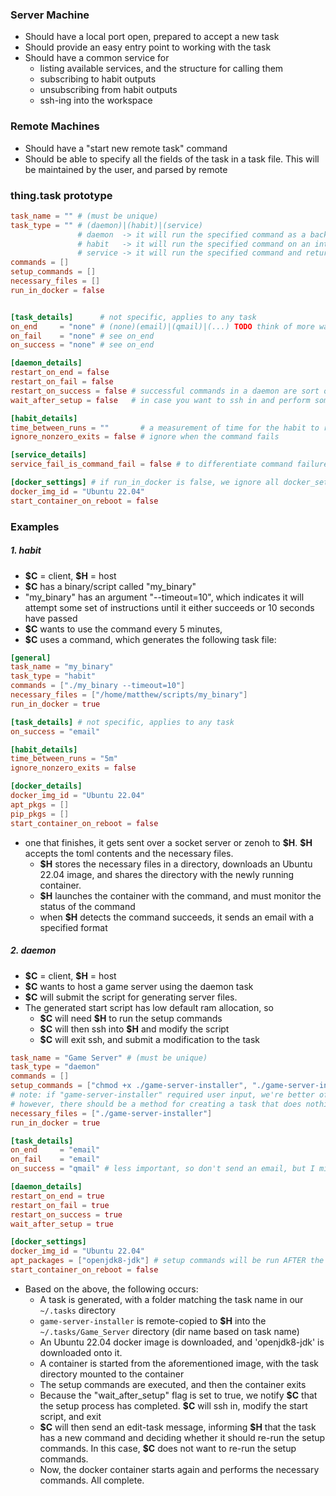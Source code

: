 ### Server Machine
- Should have a local port open, prepared to accept a new task
- Should provide an easy entry point to working with the task
- Should have a common service for
	- listing available services, and the structure for calling them
	- subscribing to habit outputs
	- unsubscribing from habit outputs
	- ssh-ing into the workspace

### Remote Machines
- Should have a "start new remote task" command
- Should be able to specify all the fields of the task in a task file. This will be maintained by the user, and parsed by remote

### thing.task prototype
```toml
task_name = "" # (must be unique)
task_type = "" # (daemon)|(habit)|(service)
			   # daemon  -> it will run the specified command as a background process. e.g a game server.
			   # habit   -> it will run the specified command on an interval. e.g checking the price of an item online
			   # service -> it will run the specified command and return a result. e.g accepting an image file, and running an image recognition model on the script
commands = []  
setup_commands = []
necessary_files = []
run_in_docker = false


[task_details]      # not specific, applies to any task
on_end     = "none" # (none)(email)|(qmail)|(...) TODO think of more ways to notify for failure
on_fail    = "none" # see on_end
on_success = "none" # see on_end

[daemon_details]
restart_on_end = false
restart_on_fail = false
restart_on_success = false # successful commands in a daemon are sort of undefined behavior. this will be up to implementation
wait_after_setup = false   # in case you want to ssh in and perform some steps. there should be a system for modifying the task in this process...

[habit_details]
time_between_runs = ""       # a measurement of time for the habit to recur
ignore_nonzero_exits = false # ignore when the command fails

[service_details]
service_fail_is_command_fail = false # to differentiate command failure, and result failure. 

[docker_settings] # if run_in_docker is false, we ignore all docker_settings
docker_img_id = "Ubuntu 22.04"
start_container_on_reboot = false
```
### Examples
##### 1. habit
- **\$C** = client, **\$H** = host
- **\$C** has a binary/script called "my_binary"
- "my_binary" has an argument "--timeout=10", which indicates it will attempt some set of instructions until it either succeeds or 10 seconds have passed
- **\$C** wants to use the command every 5 minutes, 
- **\$C** uses a command, which generates the following task file:
```toml
[general]
task_name = "my_binary"
task_type = "habit"
commands = ["./my_binary --timeout=10"]
necessary_files = ["/home/matthew/scripts/my_binary"]
run_in_docker = true

[task_details] # not specific, applies to any task
on_success = "email"

[habit_details]
time_between_runs = "5m"
ignore_nonzero_exits = false

[docker_details]
docker_img_id = "Ubuntu 22.04"
apt_pkgs = []
pip_pkgs = []
start_container_on_reboot = false
```
-  one that finishes, it gets sent over a socket server or zenoh to **\$H**. **\$H** accepts the toml contents and the necessary files.
	- **\$H** stores the necessary files in a directory, downloads an Ubuntu 22.04 image, and shares the directory with the newly running container.
	- **\$H** launches the container with the command, and must monitor the status of the command
	- when **\$H** detects the command succeeds, it sends an email with a specified format

##### 2. daemon
- **\$C** = client, **\$H** = host
- **\$C** wants to host a game server using the daemon task
- **\$C** will submit the script for generating server files.
- The generated start script has low default ram allocation, so 
	- **\$C** will need **\$H** to run the setup commands
	- **\$C** will then ssh into **\$H** and modify the script
	- **\$C** will exit ssh, and submit a modification to the task
```toml
task_name = "Game Server" # (must be unique)
task_type = "daemon"
commands = []
setup_commands = ["chmod +x ./game-server-installer", "./game-server-installer"]
# note: if "game-server-installer" required user input, we're better off building the server locally and passing the entire directory to the host
# however, there should be a method for creating a task that does nothing, ssh-ing in to run the installer, and then modifying the task to run the start script
necessary_files = ["./game-server-installer"]
run_in_docker = true

[task_details]
on_end     = "email"
on_fail    = "email"
on_success = "qmail" # less important, so don't send an email, but I might as well get notified that I have a task with undefined behavior. lol.

[daemon_details]
restart_on_end = true
restart_on_fail = true
restart_on_success = true
wait_after_setup = true

[docker_settings]
docker_img_id = "Ubuntu 22.04"
apt_packages = ["openjdk8-jdk"] # setup commands will be run AFTER the apt packages are installed...
start_container_on_reboot = false
```
- Based on the above, the following occurs:
	- A task is generated, with a folder matching the task name in our `~/.tasks` directory
	- `game-server-installer` is remote-copied to **\$H** into the `~/.tasks/Game_Server` directory (dir name based on task name)
	- An Ubuntu 22.04 docker image is downloaded, and 'openjdk8-jdk' is downloaded onto it.
	- A container is started from the aforementioned image, with the task directory mounted to the container
	- The setup commands are executed, and then the container exits
	- Because the "wait_after_setup" flag is set to true, we notify **\$C** that the setup process has completed. **\$C** will ssh in, modify the start script, and exit
	- **\$C** will then send an edit-task message, informing **\$H** that the task has a new command and deciding whether it should re-run the setup commands. In this case, **\$C** does not want to re-run the setup commands.
	- Now, the docker container starts again and performs the necessary commands. All complete.
